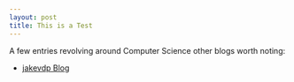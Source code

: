 ```yaml
---
layout: post
title: This is a Test
---
```


A few entries revolving around Computer Science
other blogs worth noting:
 - [jakevdp Blog](https://jakevdp.github.io/)